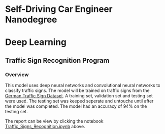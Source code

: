 # Self-Driving Car Engineer Nanodegree
# Deep Learning
## Traffic Sign Recognition Program

### Overview

This model uses deep neural networks and convolutional neural networks to classify traffic signs. The model will be trained on traffic signs from the [German Traffic Sign Dataset](http://benchmark.ini.rub.de/?section=gtsrb&subsection=dataset). A training set, validation set and testing set were used. The testing set was keeped seperate and untouche until after the model was completed. The model had an accuracy of 94% on the testing set. 

The report can be view by clicking the notebook [Traffic_Signs_Recognition.ipynb](https://github.com/bkapsalis/predict_traffic_signs_from_images/blob/master/Traffic_Signs_Recognition.ipynb) above. 

